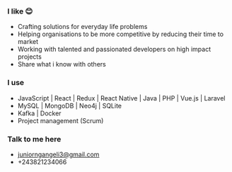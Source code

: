 ### I like 😊
* Crafting solutions for everyday life problems
* Helping organisations to be more competitive by reducing their time to market
* Working with talented and passionated developers on high impact projects
* Share what i know with others

### I use 
* JavaScript | React | Redux | React Native | Java | PHP | Vue.js | Laravel
* MySQL | MongoDB | Neo4j | SQLite
* Kafka | Docker
* Project management (Scrum)

### Talk to me here
* juniorngangeli3@gmail.com
* +243821234066
